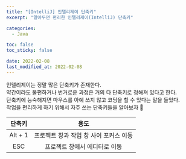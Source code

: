 ```yaml
---
title: "[IntelliJ] 인텔리제이 단축키"
excerpt: "알아두면 편리한 인텔리제이(IntelliJ) 단축키"

categories:
  - Java

toc: false
toc_sticky: false

date: 2022-02-08
last_modified_at: 2022-02-08
---
```


인텔리제이는 정말 많은 단축키가 존재한다.  
약간이라도 불편하거나 번거로운 과정은 거의 다 단축키로 정해져 있다고 한다.  
단축키에 능숙해지면 마우스를 아예 쓰지 않고 코딩을 할 수 있다는 말을 들었다.  
작업을 편리하게 하기 위해서 자주 쓰는 단축키들을 알아보자 👀  

|단축키|용도|
|:---:|:---:|
|Alt + 1|프로젝트 창과 작업 창 사이 포커스 이동|
|ESC|프로젝트 창에서 에디터로 이동|